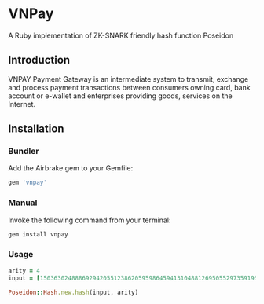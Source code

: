 VNPay
========

A Ruby implementation of ZK-SNARK friendly hash function Poseidon

Introduction
------------

VNPAY Payment Gateway is an intermediate system to transmit, exchange and process payment transactions between consumers owning card, bank account or e-wallet and enterprises providing goods, services on the Internet.

Installation
------------

### Bundler

Add the Airbrake gem to your Gemfile:

```ruby
gem 'vnpay'
```

### Manual

Invoke the following command from your terminal:

```bash
gem install vnpay
```

### Usage

```ruby
arity = 4
input = [1503630248886929420551238620595986459413104881269505529735919576753875242303, 4398046511124, 0, 0]

Poseidon::Hash.new.hash(input, arity)
```

